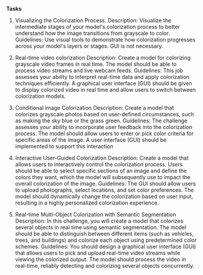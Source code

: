 **Tasks**
1. Visualizing the Colorization Process. Description: Visualize the intermediate stages of your model's colorization process to better understand how the image transitions from grayscale to color. Guidelines: Use visual tools to demonstrate how colorization progresses across your model's layers or stages. GUI is not necessary.

2. Real-time video colorization Description: Create a model for colorizing grayscale video frames in real time. The model should be able to process video streams and live webcam feeds. Guidelines: This job assesses your ability to interpret real-time data and apply colorization techniques efficiently. A graphical user interface (GUI) should be given to display colorized video in real time and allow users to switch between colorization models.

3. Conditional image Colorization Description: Create a model that colorizes grayscale photos based on user-defined circumstances, such as making the sky blue or the grass green. Guidelines: The challenge assesses your ability to incorporate user feedback into the colorization process. The model should allow users to enter or pick color criteria for specific areas of the image. A user interface (GUI) should be implemented to support this interaction

4. Interactive User-Guided Colorization Description: Create a model that allows users to interactively control the colorization process. Users should be able to select specific sections of an image and define the colors they want, which the model will subsequently use to impact the overall colorization of the image. Guidelines: The GUI should allow users to upload photographs, select locations, and set color preferences. The model should dynamically change the colorization based on user input, resulting in a highly personalized colorization experience.

5. Real-time Multi-Object Colorization with Semantic Segmentation Description: In this challenge, you will create a model that colorizes several objects in real time using semantic segmentation. The model should be able to distinguish between different items (such as vehicles, trees, and buildings) and colorize each object using predetermined color schemes. Guidelines: You should design a graphical user interface (GUI) that allows users to pick and upload real-time video streams while viewing the colorized output. The model should process the video in real-time, reliably detecting and colorizing several objects concurrently.
